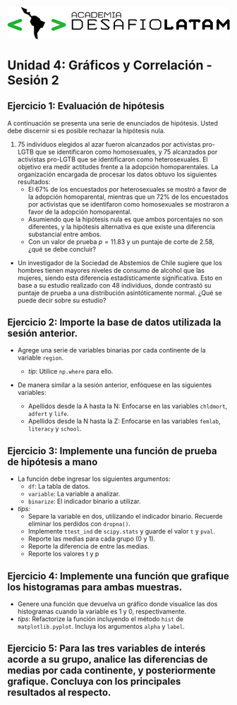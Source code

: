 
![alttext](logo.png)

# Unidad 4: Gráficos y Correlación - Sesión 2

## Ejercicio 1: Evaluación de hipótesis

A continuación se presenta una serie de enunciados de hipótesis. Usted debe discernir si es posible rechazar la hipótesis nula.

1. 75 individuos elegidos al azar fueron alcanzados por activistas pro-LGTB que se identificaron como homosexuales, y 75 alcanzados por activistas pro-LGTB que se identificaron como heterosexuales. El objetivo era medir actitudes frente a la adopción homoparentales. La organización encargada de procesar los datos obtuvo los siguientes resultados:
    - El 67% de los encuestados por heterosexuales se mostró a favor de la adopción homoparental, mientras que un 72% de los encuestados por activistas que se identifaron como homosexuales se mostraron a favor de la adopción homoparental.
    - Asumiendo que la hipótesis nula es que ambos porcentajes no son diferentes, y la hipótesis alternativa es que existe una diferencia substancial entre ambos.
    - Con un valor de prueba $p=11.83$ y un puntaje de corte de 2.58, ¿qué se debe concluir?

- Un investigador de la Sociedad de Abstemios de Chile sugiere que los hombres tienen mayores niveles de consumo de alcohol que las mujeres, siendo esta diferencia estadísticamente significativa. Esto en base a su estudio realizado con 48 individuos, donde contrastó su puntaje de prueba a una distribución asintóticamente normal. ¿Qué se puede decir sobre su estudio?

## Ejercicio 2: Importe la base de datos utilizada la sesión anterior. 
* Agrege una serie de variables binarias por cada continente de la variable `region`.
    - _tip_: Utilice `np.where` para ello.

* De manera similar a la sesión anterior, enfóquese en las siguientes variables:
    * Apellidos desde la A hasta la N: Enfocarse en las variables `chldmort`, `adfert` y `life`.
    * Apellidos desde la N hasta la Z: Enfocarse en las variables `femlab`, `literacy` y `school`.
    

## Ejercicio 3: Implemente una función de prueba de hipótesis a mano

* La función debe ingresar los siguientes argumentos:
    - `df`: La tabla de datos.
    - `variable`: La variable a analizar.
    - `binarize`: El indicador binario a utilizar.
* _tips:_ 
    - Separe la variable en dos, utilizando el indicador binario. Recuerde eliminar los perdidos con `dropna()`.
    - Implemente `ttest_ind` de `scipy.stats` y guarde el valor `t` y `pval`.
    - Reporte las medias para cada grupo (0 y 1).
    - Reporte la diferencia de entre las medias.
    - Reporte los valores t y p


## Ejercicio 4: Implemente una función que grafique los histogramas para ambas muestras.

* Genere una función que devuelva un gráfico donde visualice las dos histogramas cuando la variable es 1 y 0, respectivamente.
* _tips_: Refactorize la función incluyendo el método `hist` de `matplotlib.pyplot`. Incluya los argumentos `alpha` y `label`.

## Ejercicio 5: Para las tres variables de interés acorde a su grupo, analice las diferencias de medias por cada continente, y posteriormente grafique. Concluya con los principales resultados al respecto.
